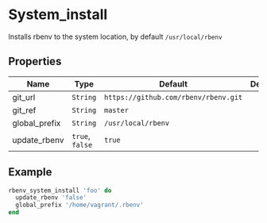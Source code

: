# System_install

Installs rbenv to the system location, by default `/usr/local/rbenv`

## Properties

| Name          | Type            | Default                              | Description |
| ------------- | --------------- | ------------------------------------ | ----------- |
| git_url       | `String`        | `https://github.com/rbenv/rbenv.git` |             |
| git_ref       | `String`        | `master`                             |             |
| global_prefix | `String`        | `/usr/local/rbenv`                   |             |
| update_rbenv  | `true`, `false` | `true`                               |             |

## Example

```ruby
rbenv_system_install 'foo' do
  update_rbenv 'false'
  global_prefix '/home/vagrant/.rbenv'
end
```
